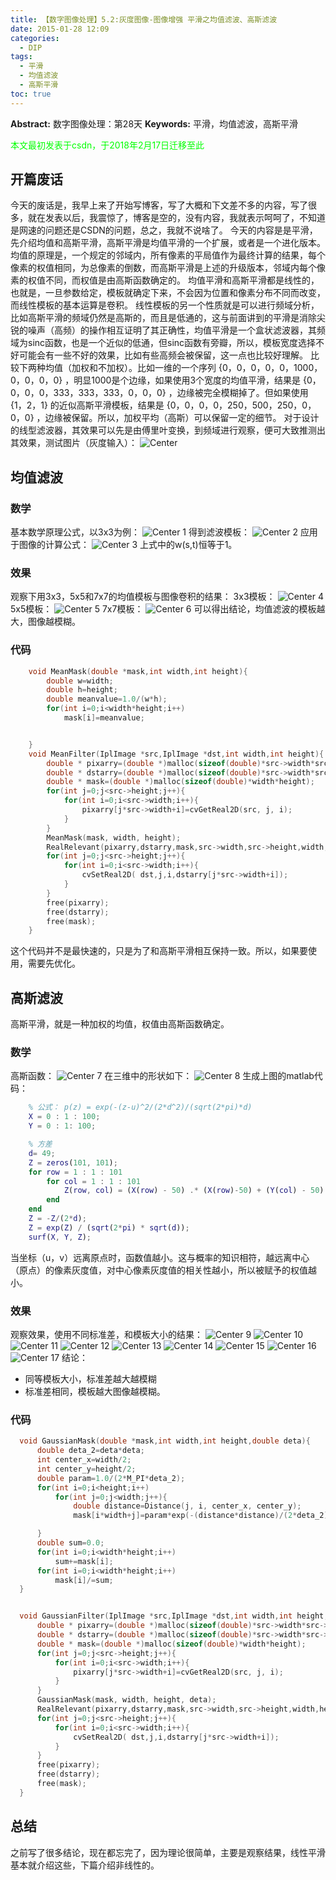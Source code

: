 ```yaml
---
title: 【数字图像处理】5.2:灰度图像-图像增强 平滑之均值滤波、高斯滤波
date: 2015-01-28 12:09
categories:
  - DIP
tags:
  - 平滑
  - 均值滤波
  - 高斯平滑
toc: true
---
```

**Abstract:** 数字图像处理：第28天
**Keywords:** 平滑，均值滤波，高斯平滑
<!--more-->
<font color="00FF00">本文最初发表于csdn，于2018年2月17日迁移至此</font>

## 开篇废话
今天的废话是，我早上来了开始写博客，写了大概和下文差不多的内容，写了很多，就在发表以后，我震惊了，博客是空的，没有内容，我就表示呵呵了，不知道是网速的问题还是CSDN的问题，总之，我就不说啥了。
今天的内容是是平滑，先介绍均值和高斯平滑，高斯平滑是均值平滑的一个扩展，或者是一个进化版本。均值的原理是，一个规定的邻域内，所有像素的平局值作为最终计算的结果，每个像素的权值相同，为总像素的倒数，而高斯平滑是上述的升级版本，邻域内每个像素的权值不同，而权值是由高斯函数确定的。
均值平滑和高斯平滑都是线性的，也就是，一旦参数给定，模板就确定下来，不会因为位置和像素分布不同而改变，而线性模板的基本运算是卷积。
线性模板的另一个性质就是可以进行频域分析，比如高斯平滑的频域仍然是高斯的，而且是低通的，这与前面讲到的平滑是消除尖锐的噪声（高频）的操作相互证明了其正确性，均值平滑是一个盒状滤波器，其频域为sinc函数，也是一个近似的低通，但sinc函数有旁瓣，所以，模板宽度选择不好可能会有一些不好的效果，比如有些高频会被保留，这一点也比较好理解。
比较下两种均值（加权和不加权）。比如一维的一个序列 $\{0，0，0，0，0，1000，0，0，0，0\}$ ，明显1000是个边缘，如果使用3个宽度的均值平滑，结果是 $\{0，0，0，0，333，333，333，0，0，0\}$ ，边缘被完全模糊掉了。但如果使用 $\{1，2，1\}$ 的近似高斯平滑模板，结果是 $\{0，0，0，0，250，500，250，0，0，0\}$ ，边缘被保留。所以，加权平均（高斯）可以保留一定的细节。
对于设计的线型滤波器，其效果可以先是由傅里叶变换，到频域进行观察，便可大致推测出其效果，测试图片（灰度输入）：
![Center][]
## 均值滤波
### 数学
基本数学原理公式，以3x3为例：
![Center 1][]
得到滤波模板：
![Center 2][]
应用于图像的计算公式：
![Center 3][]
上式中的w(s,t)恒等于1。
### 效果
观察下用3x3，5x5和7x7的均值模板与图像卷积的结果：
3x3模板：
![Center 4][]
5x5模板：
![Center 5][]
7x7模板：
![Center 6][]
可以得出结论，均值滤波的模板越大，图像越模糊。
### 代码
```c++
    void MeanMask(double *mask,int width,int height){
        double w=width;
        double h=height;
        double meanvalue=1.0/(w*h);
        for(int i=0;i<width*height;i++)
            mask[i]=meanvalue;


    }
    void MeanFilter(IplImage *src,IplImage *dst,int width,int height){
        double * pixarry=(double *)malloc(sizeof(double)*src->width*src->height);
        double * dstarry=(double *)malloc(sizeof(double)*src->width*src->height);
        double * mask=(double *)malloc(sizeof(double)*width*height);
        for(int j=0;j<src->height;j++){
            for(int i=0;i<src->width;i++){
                pixarry[j*src->width+i]=cvGetReal2D(src, j, i);
            }
        }
        MeanMask(mask, width, height);
        RealRelevant(pixarry,dstarry,mask,src->width,src->height,width,height);
        for(int j=0;j<src->height;j++){
            for(int i=0;i<src->width;i++){
                cvSetReal2D( dst,j,i,dstarry[j*src->width+i]);
            }
        }
        free(pixarry);
        free(dstarry);
        free(mask);
    }
```
这个代码并不是最快速的，只是为了和高斯平滑相互保持一致。所以，如果要使用，需要先优化。

## 高斯滤波
高斯平滑，就是一种加权的均值，权值由高斯函数确定。

### 数学
高斯函数：
![Center 7][]
在三维中的形状如下：
![Center 8][]
生成上图的matlab代码：
```matlab
    % 公式： p(z) = exp(-(z-u)^2/(2*d^2)/(sqrt(2*pi)*d)
    X = 0 : 1 : 100;
    Y = 0 : 1: 100;

    % 方差
    d= 49;
    Z = zeros(101, 101);
    for row = 1 : 1 : 101
        for col = 1 : 1 : 101
            Z(row, col) = (X(row) - 50) .* (X(row)-50) + (Y(col) - 50) .* (Y(col) - 50);
        end
    end
    Z = -Z/(2*d);
    Z = exp(Z) / (sqrt(2*pi) * sqrt(d));
    surf(X, Y, Z);
```
当坐标（u，v）远离原点时，函数值越小。这与概率的知识相符，越远离中心（原点）的像素灰度值，对中心像素灰度值的相关性越小，所以被赋予的权值越小。
### 效果
观察效果，使用不同标准差，和模板大小的结果：
![Center 9][]
![Center 10][]
![Center 11][]
![Center 12][]
![Center 13][]
![Center 14][]
![Center 15][]
![Center 16][]
![Center 17][]
结论：
 *  同等模板大小，标准差越大越模糊
 *  标准差相同，模板越大图像越模糊。

### 代码
```c++
  void GaussianMask(double *mask,int width,int height,double deta){
      double deta_2=deta*deta;
      int center_x=width/2;
      int center_y=height/2;
      double param=1.0/(2*M_PI*deta_2);
      for(int i=0;i<height;i++)
          for(int j=0;j<width;j++){
              double distance=Distance(j, i, center_x, center_y);
              mask[i*width+j]=param*exp(-(distance*distance)/(2*deta_2));

      }
      double sum=0.0;
      for(int i=0;i<width*height;i++)
          sum+=mask[i];
      for(int i=0;i<width*height;i++)
          mask[i]/=sum;
  }


  void GaussianFilter(IplImage *src,IplImage *dst,int width,int height,double deta){
      double * pixarry=(double *)malloc(sizeof(double)*src->width*src->height);
      double * dstarry=(double *)malloc(sizeof(double)*src->width*src->height);
      double * mask=(double *)malloc(sizeof(double)*width*height);
      for(int j=0;j<src->height;j++){
          for(int i=0;i<src->width;i++){
              pixarry[j*src->width+i]=cvGetReal2D(src, j, i);
          }
      }
      GaussianMask(mask, width, height, deta);
      RealRelevant(pixarry,dstarry,mask,src->width,src->height,width,height);
      for(int j=0;j<src->height;j++){
          for(int i=0;i<src->width;i++){
              cvSetReal2D( dst,j,i,dstarry[j*src->width+i]);
          }
      }
      free(pixarry);
      free(dstarry);
      free(mask);
  }
```
## 总结
之前写了很多结论，现在都忘完了，因为理论很简单，主要是观察结果，线性平滑基本就介绍这些，下篇介绍非线性的。

[Center]: https://tony4ai-1251394096.cos.ap-hongkong.myqcloud.com/blog_images/DIP-5-2-灰度图像-图像增强-平滑之均值滤波-高斯滤波/20150128120639281.png
[Center 1]: https://tony4ai-1251394096.cos.ap-hongkong.myqcloud.com/blog_images/DIP-5-2-灰度图像-图像增强-平滑之均值滤波-高斯滤波/20150128114711343.png
[Center 2]: https://tony4ai-1251394096.cos.ap-hongkong.myqcloud.com/blog_images/DIP-5-2-灰度图像-图像增强-平滑之均值滤波-高斯滤波/20150128114720017.png
[Center 3]: https://tony4ai-1251394096.cos.ap-hongkong.myqcloud.com/blog_images/DIP-5-2-灰度图像-图像增强-平滑之均值滤波-高斯滤波/20150128114728020.png
[Center 4]: https://tony4ai-1251394096.cos.ap-hongkong.myqcloud.com/blog_images/DIP-5-2-灰度图像-图像增强-平滑之均值滤波-高斯滤波/20150128115026655.jpg
[Center 5]: https://tony4ai-1251394096.cos.ap-hongkong.myqcloud.com/blog_images/DIP-5-2-灰度图像-图像增强-平滑之均值滤波-高斯滤波/20150128115035438.jpg
[Center 6]: https://tony4ai-1251394096.cos.ap-hongkong.myqcloud.com/blog_images/DIP-5-2-灰度图像-图像增强-平滑之均值滤波-高斯滤波/20150128115043332.jpg
[Center 7]: https://tony4ai-1251394096.cos.ap-hongkong.myqcloud.com/blog_images/DIP-5-2-灰度图像-图像增强-平滑之均值滤波-高斯滤波/20150128115602134.png
[Center 8]: https://tony4ai-1251394096.cos.ap-hongkong.myqcloud.com/blog_images/DIP-5-2-灰度图像-图像增强-平滑之均值滤波-高斯滤波/20150128115553593.png
[Center 9]: https://tony4ai-1251394096.cos.ap-hongkong.myqcloud.com/blog_images/DIP-5-2-灰度图像-图像增强-平滑之均值滤波-高斯滤波/20150128120049175.png
[Center 10]: https://tony4ai-1251394096.cos.ap-hongkong.myqcloud.com/blog_images/DIP-5-2-灰度图像-图像增强-平滑之均值滤波-高斯滤波/20150128120107411.png
[Center 11]: https://tony4ai-1251394096.cos.ap-hongkong.myqcloud.com/blog_images/DIP-5-2-灰度图像-图像增强-平滑之均值滤波-高斯滤波/20150128120158220.png
[Center 12]: https://tony4ai-1251394096.cos.ap-hongkong.myqcloud.com/blog_images/DIP-5-2-灰度图像-图像增强-平滑之均值滤波-高斯滤波/20150128120215755.png
[Center 13]: https://tony4ai-1251394096.cos.ap-hongkong.myqcloud.com/blog_images/DIP-5-2-灰度图像-图像增强-平滑之均值滤波-高斯滤波/20150128120150968.png
[Center 14]: https://tony4ai-1251394096.cos.ap-hongkong.myqcloud.com/blog_images/DIP-5-2-灰度图像-图像增强-平滑之均值滤波-高斯滤波/20150128120235426.png
[Center 15]: https://tony4ai-1251394096.cos.ap-hongkong.myqcloud.com/blog_images/DIP-5-2-灰度图像-图像增强-平滑之均值滤波-高斯滤波/20150128120254880.png
[Center 16]: https://tony4ai-1251394096.cos.ap-hongkong.myqcloud.com/blog_images/DIP-5-2-灰度图像-图像增强-平滑之均值滤波-高斯滤波/20150128120309809.png
[Center 17]: https://tony4ai-1251394096.cos.ap-hongkong.myqcloud.com/blog_images/DIP-5-2-灰度图像-图像增强-平滑之均值滤波-高斯滤波/20150128120322554.png
